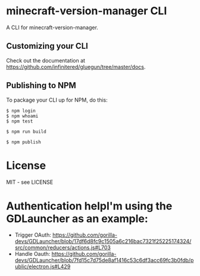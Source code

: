 # minecraft-version-manager CLI

A CLI for minecraft-version-manager.

## Customizing your CLI

Check out the documentation at https://github.com/infinitered/gluegun/tree/master/docs.

## Publishing to NPM

To package your CLI up for NPM, do this:

```shell
$ npm login
$ npm whoami
$ npm test

$ npm run build

$ npm publish
```

# License

MIT - see LICENSE

# Authentication helpI'm using the GDLauncher as an example:
- Trigger OAuth: https://github.com/gorilla-devs/GDLauncher/blob/17df6d8fc9c1505a6c216bac7321f25225174324/src/common/reducers/actions.js#L703
- Handle Oauth: https://github.com/gorilla-devs/GDLauncher/blob/7fd15c7d75de8af1416c53c6df3acc69fc3b0fdb/public/electron.js#L429
